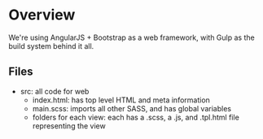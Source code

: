 # Overview

We're using AngularJS + Bootstrap as a web framework, with Gulp as the build system behind it all.

## Files
- src: all code for web
	- index.html: has top level HTML and meta information
	- main.scss: imports all other SASS, and has global variables
	- folders for each view: each has a .scss, a .js, and .tpl.html file representing the view